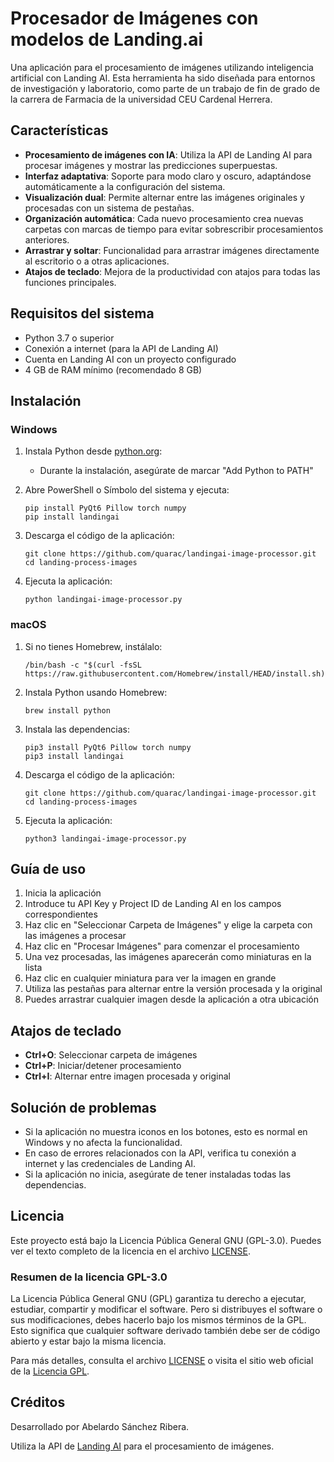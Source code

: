 # Procesador de Imágenes con modelos de Landing.ai

Una aplicación para el procesamiento de imágenes utilizando inteligencia artificial con Landing AI. Esta herramienta ha sido diseñada para entornos de investigación y laboratorio, como parte de un trabajo de fin de grado de la carrera de Farmacia de la universidad CEU Cardenal Herrera.

## Características

- **Procesamiento de imágenes con IA**: Utiliza la API de Landing AI para procesar imágenes y mostrar las predicciones superpuestas.
- **Interfaz adaptativa**: Soporte para modo claro y oscuro, adaptándose automáticamente a la configuración del sistema.
- **Visualización dual**: Permite alternar entre las imágenes originales y procesadas con un sistema de pestañas.
- **Organización automática**: Cada nuevo procesamiento crea nuevas carpetas con marcas de tiempo para evitar sobrescribir procesamientos anteriores.
- **Arrastrar y soltar**: Funcionalidad para arrastrar imágenes directamente al escritorio o a otras aplicaciones.
- **Atajos de teclado**: Mejora de la productividad con atajos para todas las funciones principales.

## Requisitos del sistema

- Python 3.7 o superior
- Conexión a internet (para la API de Landing AI)
- Cuenta en Landing AI con un proyecto configurado
- 4 GB de RAM mínimo (recomendado 8 GB)

## Instalación

### Windows

1. Instala Python desde [python.org](https://www.python.org/downloads/windows/):
   - Durante la instalación, asegúrate de marcar "Add Python to PATH"

2. Abre PowerShell o Símbolo del sistema y ejecuta:
   ```
   pip install PyQt6 Pillow torch numpy
   pip install landingai
   ```

3. Descarga el código de la aplicación:
   ```
   git clone https://github.com/quarac/landingai-image-processor.git
   cd landing-process-images
   ```

4. Ejecuta la aplicación:
   ```
   python landingai-image-processor.py
   ```

### macOS

1. Si no tienes Homebrew, instálalo:
   ```
   /bin/bash -c "$(curl -fsSL https://raw.githubusercontent.com/Homebrew/install/HEAD/install.sh)"
   ```

2. Instala Python usando Homebrew:
   ```
   brew install python
   ```

3. Instala las dependencias:
   ```
   pip3 install PyQt6 Pillow torch numpy
   pip3 install landingai
   ```

4. Descarga el código de la aplicación:
   ```
   git clone https://github.com/quarac/landingai-image-processor.git
   cd landing-process-images
   ```

5. Ejecuta la aplicación:
   ```
   python3 landingai-image-processor.py
   ```

## Guía de uso

1. Inicia la aplicación
2. Introduce tu API Key y Project ID de Landing AI en los campos correspondientes
3. Haz clic en "Seleccionar Carpeta de Imágenes" y elige la carpeta con las imágenes a procesar
4. Haz clic en "Procesar Imágenes" para comenzar el procesamiento
5. Una vez procesadas, las imágenes aparecerán como miniaturas en la lista
6. Haz clic en cualquier miniatura para ver la imagen en grande
7. Utiliza las pestañas para alternar entre la versión procesada y la original
8. Puedes arrastrar cualquier imagen desde la aplicación a otra ubicación

## Atajos de teclado

- **Ctrl+O**: Seleccionar carpeta de imágenes
- **Ctrl+P**: Iniciar/detener procesamiento
- **Ctrl+I**: Alternar entre imagen procesada y original

## Solución de problemas

- Si la aplicación no muestra iconos en los botones, esto es normal en Windows y no afecta la funcionalidad.
- En caso de errores relacionados con la API, verifica tu conexión a internet y las credenciales de Landing AI.
- Si la aplicación no inicia, asegúrate de tener instaladas todas las dependencias.

## Licencia

Este proyecto está bajo la Licencia Pública General GNU (GPL-3.0). Puedes ver el texto completo de la licencia en el archivo [LICENSE](LICENSE).

### Resumen de la licencia GPL-3.0

La Licencia Pública General GNU (GPL) garantiza tu derecho a ejecutar, estudiar, compartir y modificar el software. Pero si distribuyes el software o sus modificaciones, debes hacerlo bajo los mismos términos de la GPL. Esto significa que cualquier software derivado también debe ser de código abierto y estar bajo la misma licencia.

Para más detalles, consulta el archivo [LICENSE](LICENSE) o visita el sitio web oficial de la [Licencia GPL](https://www.gnu.org/licenses/gpl-3.0.html).

## Créditos

Desarrollado por Abelardo Sánchez Ribera.

Utiliza la API de [Landing AI](https://landing.ai/) para el procesamiento de imágenes. 
